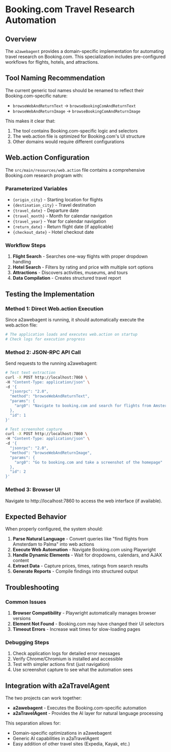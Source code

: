 # Booking.com Travel Research Automation

## Overview

The `a2awebagent` provides a domain-specific implementation for automating travel research on Booking.com. This specialization includes pre-configured workflows for flights, hotels, and attractions.

## Tool Naming Recommendation

The current generic tool names should be renamed to reflect their Booking.com-specific nature:

- `browseWebAndReturnText` → `browseBookingComAndReturnText`
- `browseWebAndReturnImage` → `browseBookingComAndReturnImage`

This makes it clear that:
1. The tool contains Booking.com-specific logic and selectors
2. The web.action file is optimized for Booking.com's UI structure
3. Other domains would require different configurations

## Web.action Configuration

The `src/main/resources/web.action` file contains a comprehensive Booking.com research program with:

### Parameterized Variables
- `{origin_city}` - Starting location for flights
- `{destination_city}` - Travel destination
- `{travel_date}` - Departure date
- `{travel_month}` - Month for calendar navigation
- `{travel_year}` - Year for calendar navigation
- `{return_date}` - Return flight date (if applicable)
- `{checkout_date}` - Hotel checkout date

### Workflow Steps
1. **Flight Search** - Searches one-way flights with proper dropdown handling
2. **Hotel Search** - Filters by rating and price with multiple sort options
3. **Attractions** - Discovers activities, museums, and tours
4. **Data Compilation** - Creates structured travel report

## Testing the Implementation

### Method 1: Direct Web.action Execution
Since a2awebagent is running, it should automatically execute the web.action file:

```bash
# The application loads and executes web.action on startup
# Check logs for execution progress
```

### Method 2: JSON-RPC API Call
Send requests to the running a2awebagent:

```bash
# Test text extraction
curl -X POST http://localhost:7860 \
-H "Content-Type: application/json" \
-d '{
  "jsonrpc": "2.0",
  "method": "browseWebAndReturnText",
  "params": {
    "arg0": "Navigate to booking.com and search for flights from Amsterdam to Palma on July 6th 2025"
  },
  "id": 1
}'

# Test screenshot capture
curl -X POST http://localhost:7860 \
-H "Content-Type: application/json" \
-d '{
  "jsonrpc": "2.0",
  "method": "browseWebAndReturnImage",
  "params": {
    "arg0": "Go to booking.com and take a screenshot of the homepage"
  },
  "id": 2
}'
```

### Method 3: Browser UI
Navigate to http://localhost:7860 to access the web interface (if available).

## Expected Behavior

When properly configured, the system should:

1. **Parse Natural Language** - Convert queries like "find flights from Amsterdam to Palma" into web actions
2. **Execute Web Automation** - Navigate Booking.com using Playwright
3. **Handle Dynamic Elements** - Wait for dropdowns, calendars, and AJAX content
4. **Extract Data** - Capture prices, times, ratings from search results
5. **Generate Reports** - Compile findings into structured output

## Troubleshooting

### Common Issues
1. **Browser Compatibility** - Playwright automatically manages browser versions
2. **Element Not Found** - Booking.com may have changed their UI selectors
3. **Timeout Errors** - Increase wait times for slow-loading pages

### Debugging Steps
1. Check application logs for detailed error messages
2. Verify Chrome/Chromium is installed and accessible
3. Test with simpler actions first (just navigation)
4. Use screenshot capture to see what the automation sees

## Integration with a2aTravelAgent

The two projects can work together:
- **a2awebagent** - Executes the Booking.com-specific automation
- **a2aTravelAgent** - Provides the AI layer for natural language processing

This separation allows for:
- Domain-specific optimizations in a2awebagent
- Generic AI capabilities in a2aTravelAgent
- Easy addition of other travel sites (Expedia, Kayak, etc.)
